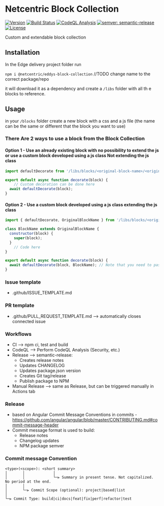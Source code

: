 # Netcentric Block Collection

[![Version](https://img.shields.io/npm/v/@netcentric/eddys-video.svg)](https://npmjs.org/package/@netcentric/eddys-video)
[![Build Status](https://github.com/netcentric/eddys-video/workflows/CI/badge.svg?branch=main)](https://github.com/netcentric/eddys-video/actions)
[![CodeQL Analysis](https://github.com/netcentric/eddys-video/workflows/CodeQL/badge.svg?branch=main)](https://github.com/netcentric/eddys-video/actions)
[![semver: semantic-release](https://img.shields.io/badge/semver-semantic--release-blue.svg)](https://github.com/semantic-release/semantic-release)
[![License](https://img.shields.io/badge/License-Apache%202.0-blue.svg)](https://opensource.org/licenses/Apache-2.0)

Custom and extendable block collection 

## Installation

In the Edge delivery project folder run

`npm i @netcentric/eddys-block-collection` //TODO change name to the correct package/repo

it will download it as a dependency and create a `/libs` folder with all th e blocks to reference.

## Usage

in your `/blocks` folder create a new block with a css and a js file (the name can be the same or different that the block you want to use)

### There Are 2 ways to use a block from the Block Collection

#### Option 1 - Use an already existing block with no possibility to extend the js or use a custom block developed using a js class Not extending the js class

```javascript
import defaultDecorate from '/libs/blocks/<original-block-name>/<original-block-name>.js';

export default async function decorate(block) {
    // Custom decoration can be done here
  await defaultDecorate(block);
}
```

#### Option 2 - Use a custom block developed using a js class extending the js class

```javascript
import { defaultDecorate, OriginalBlockName } from '/libs/blocks/<original-block-name>/<original-block-name>.js';

class BlockName extends OriginalBlockName {
  constructor(block) {
    super(block);
  }
    // Code here
}

export default async function decorate(block) {
  await defaultDecorate(block, BlockName); // Note that you need to pass the extended class to the defaultDeaorate
}
```

### Issue template
  - .github/ISSUE_TEMPLATE.md

### PR template
  - .github/PULL_REQUEST_TEMPLATE.md --> automatically closes connected issue

### Workflows
  - CI --> npm ci, test and build
  - CodeQL --> Perform CodeQL Analysis (Security, etc.)
  - Release --> semantic-release:
    * Creates release notes
    * Updates CHANGELOG
    * Updates package.json version
    * Creates Git tag/release
    * Publish package to NPM
  - Manual Release --> same as Release, but can be triggered manually in Actions tab

### Release
  - based on Angular Commit Message Conventions in commits -
    https://github.com/angular/angular/blob/master/CONTRIBUTING.md#commit-message-header
  - Commit message format is used to build:
    * Release notes
    * Changelog updates
    * NPM package semver

### Commit message Convention

```
<type>(<scope>): <short summary>
│       │             │
│       │             └─⫸ Summary in present tense. Not capitalized. No period at the end.
│       │
│       └─⫸ Commit Scope (optional): project|based|list
│
└─⫸ Commit Type: build|ci|docs|feat|fix|perf|refactor|test
```

